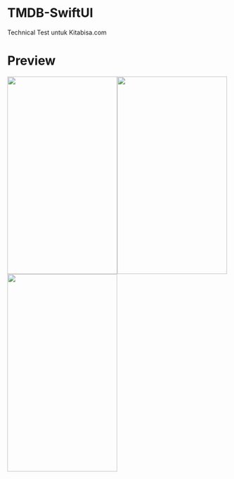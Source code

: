 
# TMDB-SwiftUI
Technical Test untuk Kitabisa.com

# Preview
<img src="https://i.ibb.co/NTZPMK6/Simulator-Screen-Shot-i-Phone-SE-2nd-generation-2020-07-03-at-17-54-43.png" width="250" height="450"><img src="https://i.ibb.co/30VVNv3/Simulator-Screen-Shot-i-Phone-SE-2nd-generation-2020-07-03-at-18-26-05.png" width="250" height="450"><img src="https://i.ibb.co/Hps0wPk/Simulator-Screen-Shot-i-Phone-SE-2nd-generation-2020-07-03-at-18-25-20.png" width="250" height="450">

